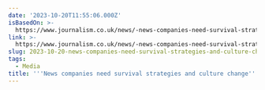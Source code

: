 ```yaml
---
date: '2023-10-20T11:55:06.000Z'
isBasedOn: >-
  https://www.journalism.co.uk/news/-news-companies-need-survival-strategies-and-culture-change-/s2/a1080656/
link: >-
  https://www.journalism.co.uk/news/-news-companies-need-survival-strategies-and-culture-change-/s2/a1080656/
slug: 2023-10-20-news-companies-need-survival-strategies-and-culture-change
tags:
  - Media
title: '''News companies need survival strategies and culture change'''
---
```


